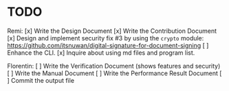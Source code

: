 # TODO

Remi:
[x] Write the Design Document
[x] Write the Contribution Document
[x] Design and implement security fix #3 by using the `crypto` module: https://github.com/itsnuwan/digital-signature-for-document-signing
[ ] Enhance the CLI.
[x] Inquire about using md files and program list.

Florentin:
[ ] Write the Verification Document (shows features and security)
[ ] Write the Manual Document
[ ] Write the Performance Result Document
[ ] Commit the output file
